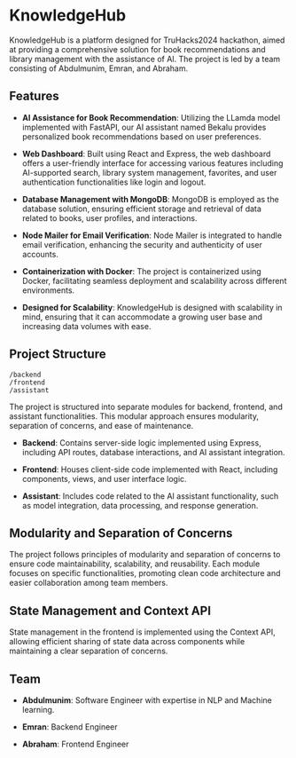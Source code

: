 # KnowledgeHub

KnowledgeHub is a platform designed for TruHacks2024 hackathon, aimed at providing a comprehensive solution for book recommendations and library management with the assistance of AI. The project is led by a team consisting of Abdulmunim, Emran, and Abraham.

## Features


- **AI Assistance for Book Recommendation**: Utilizing the LLamda model implemented with FastAPI, our AI assistant named Bekalu provides personalized book recommendations based on user preferences.
  
- **Web Dashboard**: Built using React and Express, the web dashboard offers a user-friendly interface for accessing various features including AI-supported search, library system management, favorites, and user authentication functionalities like login and logout.
  
- **Database Management with MongoDB**: MongoDB is employed as the database solution, ensuring efficient storage and retrieval of data related to books, user profiles, and interactions.
  
- **Node Mailer for Email Verification**: Node Mailer is integrated to handle email verification, enhancing the security and authenticity of user accounts.
  
- **Containerization with Docker**: The project is containerized using Docker, facilitating seamless deployment and scalability across different environments.
  
- **Designed for Scalability**: KnowledgeHub is designed with scalability in mind, ensuring that it can accommodate a growing user base and increasing data volumes with ease.

## Project Structure

```
/backend
/frontend
/assistant
```

The project is structured into separate modules for backend, frontend, and assistant functionalities. This modular approach ensures modularity, separation of concerns, and ease of maintenance.

- **Backend**: Contains server-side logic implemented using Express, including API routes, database interactions, and AI assistant integration.
  
- **Frontend**: Houses client-side code implemented with React, including components, views, and user interface logic.
  
- **Assistant**: Includes code related to the AI assistant functionality, such as model integration, data processing, and response generation.

## Modularity and Separation of Concerns

The project follows principles of modularity and separation of concerns to ensure code maintainability, scalability, and reusability. Each module focuses on specific functionalities, promoting clean code architecture and easier collaboration among team members.

## State Management and Context API

State management in the frontend is implemented using the Context API, allowing efficient sharing of state data across components while maintaining a clear separation of concerns.

## Team

- **Abdulmunim**: Software Engineer with expertise in NLP and Machine learning.
  
- **Emran**: Backend Engineer
  
- **Abraham**: Frontend Engineer
